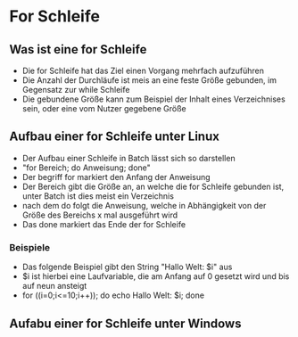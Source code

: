 # For Schleife

## Was ist eine for Schleife
+ Die for Schleife hat das Ziel einen Vorgang mehrfach aufzuführen
+ Die Anzahl der Durchläufe ist meis an eine feste Größe gebunden, im Gegensatz zur while Schleife
+ Die gebundene Größe kann zum Beispiel der Inhalt eines Verzeichnises sein, oder eine vom
Nutzer gegebene Größe

## Aufbau einer for Schleife unter Linux
+ Der Aufbau einer Schleife in Batch lässt sich so darstellen
+ "for Bereich; do Anweisung; done"
+ Der begriff for markiert den Anfang der Anweisung
+ Der Bereich gibt die Größe an, an welche die for Schleife gebunden ist, unter Batch ist dies meist ein Verzeichnis
+ nach dem do folgt die Anweisung, welche in Abhängigkeit von der Größe des Bereichs x mal ausgeführt wird
+ Das done markiert das Ende der for Schleife

### Beispiele
+ Das folgende Beispiel gibt den String "Hallo Welt: $i" aus
+ $i ist hierbei eine Laufvariable, die am Anfang auf 0 gesetzt wird und bis auf neun ansteigt
+ for ((i=0;i<=10;i++)); do echo Hallo Welt: $i; done

## Aufabu einer for Schleife unter Windows
